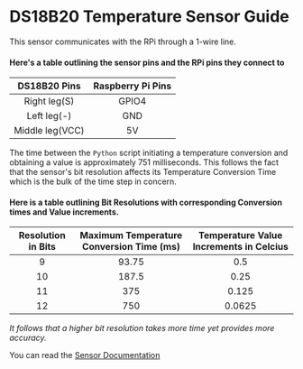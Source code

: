 # DS18B20 Temperature Sensor Guide

This sensor communicates with the RPi through a 1-wire line.

#### Here's a table outlining the sensor pins and the RPi pins they connect to
|   DS18B20 Pins  | Raspberry Pi Pins |
|:---------------:|:-----------------:|
|   Right leg(S)  |       GPIO4       |
|   Left leg(-)   |        GND        |
| Middle leg(VCC) |         5V        |


The time between the `Python` script initiating a temperature conversion and obtaining a value is approximately 751 milliseconds. 
This follows the fact that the sensor's bit resolution affects its Temperature Conversion Time which is the bulk of the time step in concern.

#### Here is a table outlining Bit Resolutions with corresponding Conversion times and Value increments.
| Resolution in Bits | Maximum Temperature Conversion Time (ms) | Temperature Value Increments in Celcius |
|:------------------:|:----------------------------------------:|:---------------------------------------:|
|          9         |                   93.75                  |                   0.5                   |
|         10         |                   187.5                  |                   0.25                  |
|         11         |                    375                   |                  0.125                  |
|         12         |                    750                   |                  0.0625                 |

*It follows that a higher bit resolution takes more time yet provides more accuracy.*

You can read the [Sensor Documentation](https://datasheets.maximintegrated.com/en/ds/DS18B20.pdf)
